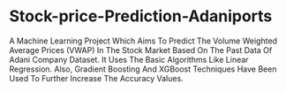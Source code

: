 # Stock-price-Prediction-Adaniports
A Machine Learning Project Which Aims To Predict The Volume Weighted Average Prices (VWAP) In The Stock Market Based On The Past Data Of Adani Company Dataset. It Uses The Basic Algorithms Like Linear Regression. Also, Gradient Boosting And XGBoost Techniques Have Been Used To Further Increase The Accuracy Values.
